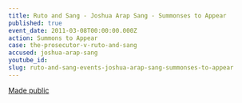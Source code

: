 ```yaml
---
title: Ruto and Sang - Joshua Arap Sang - Summonses to Appear
published: true
event_date: 2011-03-08T00:00:00.000Z
action: Summons to Appear
case: the-prosecutor-v-ruto-and-sang
accused: joshua-arap-sang
youtube_id:
slug: ruto-and-sang-events-joshua-arap-sang-summonses-to-appear
---
```



[Made public](http://www.icc-cpi.int/iccdocs/doc/doc1037044.pdf)